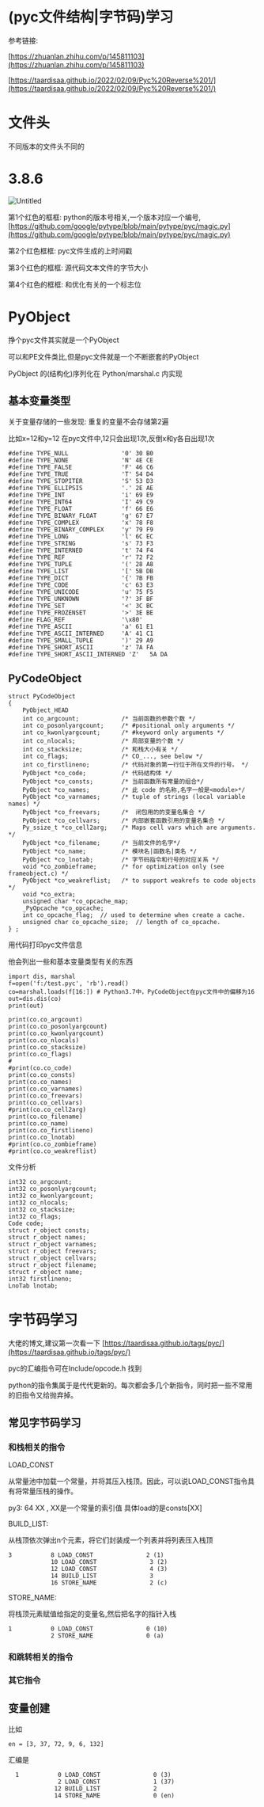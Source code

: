 # (pyc文件结构|字节码)学习

参考链接:

[https://zhuanlan.zhihu.com/p/145811103](https://zhuanlan.zhihu.com/p/145811103)

[https://taardisaa.github.io/2022/02/09/Pyc%20Reverse%201/](https://taardisaa.github.io/2022/02/09/Pyc%20Reverse%201/)

# 文件头

不同版本的文件头不同的

# 3.8.6

![Untitled]((pyc%E6%96%87%E4%BB%B6%E7%BB%93%E6%9E%84%20%E5%AD%97%E8%8A%82%E7%A0%81)%E5%AD%A6%E4%B9%A0%207b4bcaf873a14cbbb5622b6561afb431/Untitled.png)

第1个红色的框框: python的版本号相关,一个版本对应一个编号,[https://github.com/google/pytype/blob/main/pytype/pyc/magic.py](https://github.com/google/pytype/blob/main/pytype/pyc/magic.py)

第2个红色框框: pyc文件生成的上时间戳

第3个红色的框框: 源代码文本文件的字节大小

第4个红色的框框: 和优化有关的一个标志位

# PyObject

挣个pyc文件其实就是一个PyObject

可以和PE文件类比,但是pyc文件就是一个不断嵌套的PyObject

PyObject 的(结构化)序列化在 Python/marshal.c 内实现

## 基本变量类型

关于变量存储的一些发现: 重复的变量不会存储第2遍

比如x=12和y=12 在pyc文件中,12只会出现1次,反倒x和y各自出现1次

```
#define TYPE_NULL               '0' 30 B0
#define TYPE_NONE               'N' 4E CE
#define TYPE_FALSE              'F'	46 C6
#define TYPE_TRUE               'T'	54 D4
#define TYPE_STOPITER           'S'	53 D3
#define TYPE_ELLIPSIS           '.'	2E AE
#define TYPE_INT                'i'	69 E9
#define TYPE_INT64              'I'	49 C9
#define TYPE_FLOAT              'f'	66 E6
#define TYPE_BINARY_FLOAT       'g'	67 E7
#define TYPE_COMPLEX            'x'	78 F8
#define TYPE_BINARY_COMPLEX     'y'	79 F9
#define TYPE_LONG               'l'	6C EC
#define TYPE_STRING             's'	73 F3
#define TYPE_INTERNED           't'	74 F4
#define TYPE_REF                'r'	72 F2
#define TYPE_TUPLE              '('	28 A8
#define TYPE_LIST               '['	5B DB
#define TYPE_DICT               '{'	7B FB
#define TYPE_CODE               'c'	63 E3
#define TYPE_UNICODE            'u'	75 F5
#define TYPE_UNKNOWN            '?'	3F BF
#define TYPE_SET                '<'	3C BC
#define TYPE_FROZENSET          '>'	3E BE
#define FLAG_REF                '\x80'
#define TYPE_ASCII              'a'	61 E1
#define TYPE_ASCII_INTERNED     'A'	41 C1
#define TYPE_SMALL_TUPLE        ')'	29 A9
#define TYPE_SHORT_ASCII        'z'	7A FA
#define TYPE_SHORT_ASCII_INTERNED 'Z'	5A DA

```

## PyCodeObject

```
struct PyCodeObject
{
    PyObject_HEAD
    int co_argcount;            /* 当前函数的参数个数 */
    int co_posonlyargcount;     /* #positional only arguments */
    int co_kwonlyargcount;      /* #keyword only arguments */
    int co_nlocals;             /* 局部变量的个数 */
    int co_stacksize;           /* 和栈大小有关 */
    int co_flags;               /* CO_..., see below */
    int co_firstlineno;         /* 代码对象的第一行位于所在文件的行号。 */
    PyObject *co_code;          /* 代码结构体 */
    PyObject *co_consts;        /* 当前函数所有常量的组合*/
    PyObject *co_names;         /* 此 code 的名称,名字一般是<module>*/
    PyObject *co_varnames;      /* tuple of strings (local variable names) */
    PyObject *co_freevars;      /*  闭包用的的变量名集合 */
    PyObject *co_cellvars;      /* 内部嵌套函数引用的变量名集合 */
    Py_ssize_t *co_cell2arg;    /* Maps cell vars which are arguments. */
    PyObject *co_filename;      /* 当前文件的名字*/
    PyObject *co_name;          /* 模块名|函数名|类名 */
    PyObject *co_lnotab;        /* 字节码指令和行号的对应关系 */
    void *co_zombieframe;       /* for optimization only (see frameobject.c) */
    PyObject *co_weakreflist;   /* to support weakrefs to code objects */
    void *co_extra;
    unsigned char *co_opcache_map;
    _PyOpcache *co_opcache;
    int co_opcache_flag;  // used to determine when create a cache.
    unsigned char co_opcache_size;  // length of co_opcache.
} ;
```

用代码打印pyc文件信息

他会列出一些和基本变量类型有关的东西

```
import dis, marshal
f=open('f:/test.pyc', 'rb').read()
co=marshal.loads(f[16:]) # Python3.7中，PyCodeObject在pyc文件中的偏移为16
out=dis.dis(co)
print(out)

print(co.co_argcount)
print(co.co_posonlyargcount)
print(co.co_kwonlyargcount)
print(co.co_nlocals)
print(co.co_stacksize)
print(co.co_flags)
#
#print(co.co_code)
print(co.co_consts)
print(co.co_names)
print(co.co_varnames)
print(co.co_freevars)
print(co.co_cellvars)
#print(co.co_cell2arg)
print(co.co_filename)
print(co.co_name)
print(co.co_firstlineno)
print(co.co_lnotab)
#print(co.co_zombieframe)
#print(co.co_weakreflist)

```

文件分析

```
int32 co_argcount;
int32 co_posonlyargcount;
int32 co_kwonlyargcount;
int32 co_nlocals;
int32 co_stacksize;
int32 co_flags;
Code code;
struct r_object consts;
struct r_object names;
struct r_object varnames;
struct r_object freevars;
struct r_object cellvars;
struct r_object filename;
struct r_object name;
int32 firstlineno;
LnoTab lnotab;
```

# 字节码学习

大佬的博文,建议第一次看一下 [https://taardisaa.github.io/tags/pyc/](https://taardisaa.github.io/tags/pyc/)

pyc的汇编指令可在Include/opcode.h 找到

python的指令集属于是代代更新的。每次都会多几个新指令，同时把一些不常用的旧指令又给抛弃掉。

## 常见字节码学习

### 和栈相关的指令

LOAD_CONST

从常量池中加载一个常量，并将其压入栈顶。因此，可以说LOAD_CONST指令具有将常量压栈的操作。

py3: 64 XX , XX是一个常量的索引值 具体load的是consts[XX]

BUILD_LIST:

从栈顶依次弹出n个元素，将它们封装成一个列表并将列表压入栈顶

```
3           8 LOAD_CONST               2 (1)
            10 LOAD_CONST               3 (2)
            12 LOAD_CONST               4 (3)
            14 BUILD_LIST               3
            16 STORE_NAME               2 (c)
```

STORE_NAME:

将栈顶元素赋值给指定的变量名,然后把名字的指针入栈

```
1           0 LOAD_CONST               0 (10)
            2 STORE_NAME               0 (a)
```

### 和跳转相关的指令

### 其它指令

## 变量创建

比如

```
en = [3, 37, 72, 9, 6, 132]
```

汇编是

```
  1           0 LOAD_CONST               0 (3)
              2 LOAD_CONST               1 (37)
             12 BUILD_LIST               2
             14 STORE_NAME               0 (en)
```